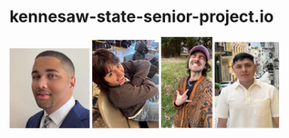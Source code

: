 # kennesaw-state-senior-project.io
<html>
  <head>
    <title> Spotify app senior project</title>
 
  </head>
  <body>
      <img src="/groupimages/Ryan.png" alt="Photo of Ryan">
      <img src="/groupimages/Ale.png" alt="Photo of Ale">
      <img src="/groupimages/Evan.png" alt="Photo of Evan">
      <img src="/groupimages/Jose.png" alt="Photo of Jose">
    
  </body>
  
</html>
